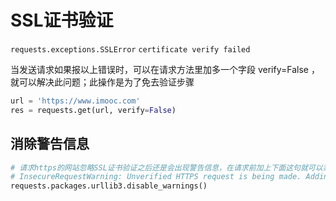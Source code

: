 # SSL证书验证

`requests.exceptions.SSLError` `certificate verify failed`

当发送请求如果报以上错误时，可以在请求方法里加多一个字段 verify=False ，就可以解决此问题；此操作是为了免去验证步骤

```py
url = 'https://www.imooc.com'
res = requests.get(url, verify=False)
```



## 消除警告信息
```py
# 请求https的网站忽略SSL证书验证之后还是会出现警告信息，在请求前加上下面这句就可以禁用安全请求警告
# InsecureRequestWarning: Unverified HTTPS request is being made. Adding certificate verification is strongly advised. See: https://urllib3.readthedocs.io/en/latest/advanced-usage.html#ssl-warnings InsecureRequestWarning）
requests.packages.urllib3.disable_warnings()
```
